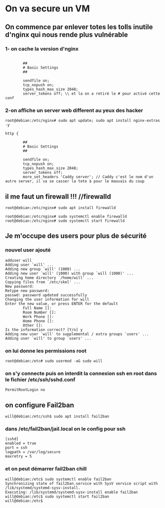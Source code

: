 # On va secure un VM 

## On commence par enlever totes les tolls inutile d'nginx qui nous rende plus vulnérable
### 1- on cache la version d'nginx
```http {

        ##
        # Basic Settings
        ##

        sendfile on;
        tcp_nopush on;
        types_hash_max_size 2048;
        server_tokens off; \\ et la on a retiré le # pour activé cette conf
```
### 2-on affiche un server web different au yeux des hacker
```
root@debian:/etc/nginx# sudo apt update; sudo apt install nginx-extras -y
```
```
http {

        ##
        # Basic Settings
        ##

        sendfile on;
        tcp_nopush on;
        types_hash_max_size 2048;
        server_tokens off;
        more_set_headers 'Caddy server'; // Caddy c'est le nom d'un autre server, il va se casser la tete à pour le mauvais du coup
```

## il me faut un firewall !!! //firewalld
```
root@debian:/etc/nginx# sudo apt install firewalld
```
```
root@debian:/etc/nginx# sudo systemctl enable firewalld
root@debian:/etc/nginx# sudo systemctl start firewalld
```

## Je m'occupe des users pour plus de sécurité
### nouvel user ajouté
```
adduser will
Adding user `will' ...
Adding new group `will' (1000) ...
Adding new user `will' (1000) with group `will (1000)' ...
Creating home directory `/home/will' ...
Copying files from `/etc/skel' ...
New password:
Retype new password:
passwd: password updated successfully
Changing the user information for will
Enter the new value, or press ENTER for the default
        Full Name []:
        Room Number []:
        Work Phone []:
        Home Phone []:
        Other []:
Is the information correct? [Y/n] y
Adding new user `will' to supplemental / extra groups `users' ...
Adding user `will' to group `users' ...
```
### on lui donne les permissions root
```
root@debian:/etc# sudo usermod -aG sudo will
```
### on s'y connecte puis on interdit la connexion ssh en root dans le fichier /etc/ssh/sshd.conf
```
PermitRootLogin no
```

## on configure Fail2ban
```
will@debian:/etc/ssh$ sudo apt install fail2ban
```
### dans /etc/fail2ban/jail.local on le config pour ssh
```
[sshd]
enabled = true
port = ssh
logpath = /var/log/secure
maxretry = 5
```
### et on peut démarrer fail2ban chill
```
will@debian:/etc$ sudo systemctl enable fail2ban
Synchronizing state of fail2ban.service with SysV service script with /lib/systemd/systemd-sysv-install.
Executing: /lib/systemd/systemd-sysv-install enable fail2ban
will@debian:/etc$ sudo systemctl start fail2ban
will@debian:/etc$
```





